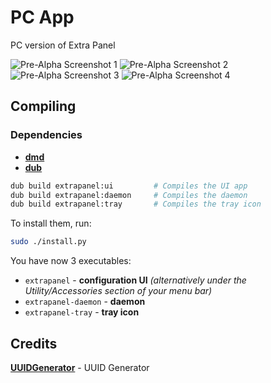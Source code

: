# PC App

PC version of Extra Panel

![Pre-Alpha Screenshot 1](https://dl.aurorafoss.org/aurorafoss/pub/assets/xpanel/pre-alpha3-1.png)
![Pre-Alpha Screenshot 2](https://dl.aurorafoss.org/aurorafoss/pub/assets/xpanel/pre-alpha3-2.png)
![Pre-Alpha Screenshot 3](https://dl.aurorafoss.org/aurorafoss/pub/assets/xpanel/pre-alpha3-3.png)
![Pre-Alpha Screenshot 4](https://dl.aurorafoss.org/aurorafoss/pub/assets/xpanel/pre-alpha3-4.png)


## Compiling

### Dependencies

- [**dmd**](https://dlang.org/)
- [**dub**](https://code.dlang.org/)

```bash
dub build extrapanel:ui 		# Compiles the UI app
dub build extrapanel:daemon 	# Compiles the daemon
dub build extrapanel:tray		# Compiles the tray icon
```

To install them, run:

```bash
sudo ./install.py
```

You have now 3 executables:

 - `extrapanel` - **configuration UI** *(alternatively under the Utility/Accessories section of your menu bar)*
 - `extrapanel-daemon` - **daemon**
 - `extrapanel-tray` - **tray icon**

## Credits

[**UUIDGenerator**](https://www.uuidgenerator.net/) - UUID Generator
